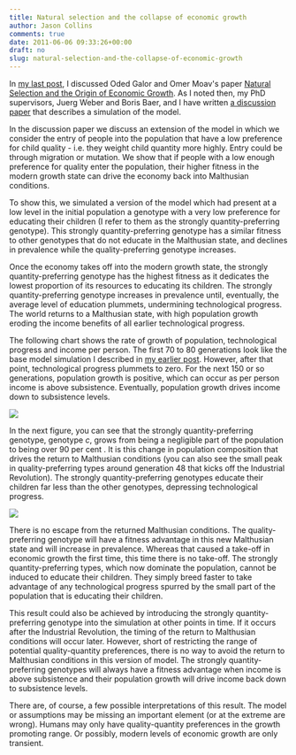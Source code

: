 ```yaml
---
title: Natural selection and the collapse of economic growth
author: Jason Collins
comments: true
date: 2011-06-06 09:33:26+00:00
draft: no
slug: natural-selection-and-the-collapse-of-economic-growth
---
```


In [my last post](https://www.jasoncollins.blog/natural-selection-and-economic-growth/), I discussed Oded Galor and Omer Moav's paper [Natural Selection and the Origin of Economic Growth](http://qje.oxfordjournals.org/content/117/4/1133.short). As I noted then, my PhD supervisors, Juerg Weber and Boris Baer, and I have written [a discussion paper](http://papers.ssrn.com/sol3/papers.cfm?abstract_id=1851251) that describes a simulation of the model.

In the discussion paper we discuss an extension of the model in which we consider the entry of people into the population that have a low preference for child quality - i.e. they weight child quantity more highly. Entry could be through migration or mutation. We show that if people with a low enough preference for quality enter the population, their higher fitness in the modern growth state can drive the economy back into Malthusian conditions.

To show this, we simulated a version of the model which had present at a low level in the initial population a genotype with a very low preference for educating their children (I refer to them as the strongly quantity-preferring genotype). This strongly quantity-preferring genotype has a similar fitness to other genotypes that do not educate in the Malthusian state, and declines in prevalence while the quality-preferring genotype increases.

Once the economy takes off into the modern growth state, the strongly quantity-preferring genotype has the highest fitness as it dedicates the lowest proportion of its resources to educating its children. The strongly quantity-preferring genotype increases in prevalence until, eventually, the average level of education plummets, undermining technological progress. The world returns to a Malthusian state, with high population growth eroding the income benefits of all earlier technological progress.

The following chart shows the rate of growth of population, technological progress and income per person. The first 70 to 80 generations look like the base model simulation I described in [my earlier post](https://www.jasoncollins.blog/natural-selection-and-economic-growth/). However, after that point, technological progress plummets to zero. For the next 150 or so generations, population growth is positive, which can occur as per person income is above subsistence. Eventually, population growth drives income down to subsistence levels.

![](/img/figure-9-annual-growth-rate-of-technology-population-and-income.jpg)

In the next figure, you can see that the strongly quantity-preferring genotype, genotype _c_, grows from being a negligible part of the population to being over 90 per cent . It is this change in population composition that drives the return to Malthusian conditions (you can also see the small peak in quality-preferring types around generation 48 that kicks off the Industrial Revolution). The strongly quantity-preferring genotypes educate their children far less than the other genotypes, depressing technological progress.

![](/img/figure-13-proportion-of-population-of-each-genotype.jpg)

There is no escape from the returned Malthusian conditions. The quality-preferring genotype will have a fitness advantage in this new Malthusian state and will increase in prevalence. Whereas that caused a take-off in economic growth the first time, this time there is no take-off. The strongly quantity-preferring types, which now dominate the population, cannot be induced to educate their children. They simply breed faster to take advantage of any technological progress spurred by the small part of the population that is educating their children.

This result could also be achieved by introducing the strongly quantity-preferring genotype into the simulation at other points in time. If it occurs after the Industrial Revolution, the timing of the return to Malthusian conditions will occur later. However, short of restricting the range of potential quality-quantity preferences, there is no way to avoid the return to Malthusian conditions in this version of model. The strongly quantity-preferring genotypes will always have a fitness advantage when income is above subsistence and their population growth will drive income back down to subsistence levels.

There are, of course, a few possible interpretations of this result. The model or assumptions may be missing an important element (or at the extreme are wrong). Humans may only have quality-quantity preferences in the growth promoting range. Or possibly, modern levels of economic growth are only transient.

